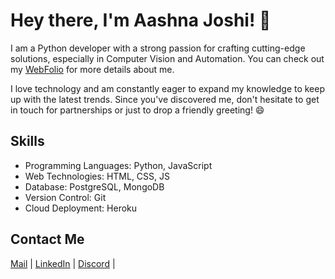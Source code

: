 # Hey there, I'm Aashna Joshi! 👋
I am a Python developer with a strong passion for crafting cutting-edge solutions, especially in Computer Vision and Automation. You can check out my [WebFolio](https://aashnajoshi.github.io/Webfolio/) for more details about me. 

I love technology and am constantly eager to expand my knowledge to keep up with the latest trends. Since you've discovered me, don't hesitate to get in touch for partnerships or just to drop a friendly greeting! 😄

## Skills
- Programming Languages: Python, JavaScript
- Web Technologies: HTML, CSS, JS
- Database: PostgreSQL, MongoDB
- Version Control: Git
- Cloud Deployment: Heroku
  
## Contact Me
[Mail](aashna.joshi03@gmail.com) | [LinkedIn](https://www.linkedin.com/in/aashnajoshi/) | [Discord](discordapp.com/users/790711856687480852) |
